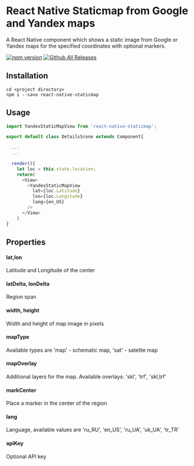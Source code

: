 # React Native Staticmap from Google and Yandex maps
A React Native component which shows a static image from Google or Yandex maps for the specified coordinates with optional markers.

[![npm version](https://badge.fury.io/js/react-native-staticmap.svg)](https://badge.fury.io/js/react-native-staticmap)
[![Github All Releases](https://img.shields.io/github/downloads/harabchuk/react-native-staticmap/total.svg)]()

## Installation

```
cd <project directory>
npm i --save react-native-staticmap
```

## Usage

```javascript
import YandexStaticMapView from 'react-native-staticmap';

export default class DetailsScene extends Component{

  ...
  ...

  render(){
    let loc = this.state.location;
    return(
      <View>
        <YandexStaticMapView
          lat={loc.Latitude}
          lon={loc.Longitude}
          lang={en_US}
        />
      </View>  
    )
}
```

## Properties

#### lat,lon
Latitude and Longitude of the center

#### latDelta, lonDelta
Region span

#### width, height
Width and height of map image in pixels

#### mapType
Available types are 'map' - schematic map, 'sat' - satelite map

#### mapOverlay
Additional layers for the map. Available overlays: 'skl', 'trf', 'skl,trf'

#### markCenter
Place a marker in the center of the region

#### lang
Language, available values are 'ru_RU', 'en_US', 'ru_UA', 'uk_UA', 'tr_TR'

#### apiKey
Optional API key
